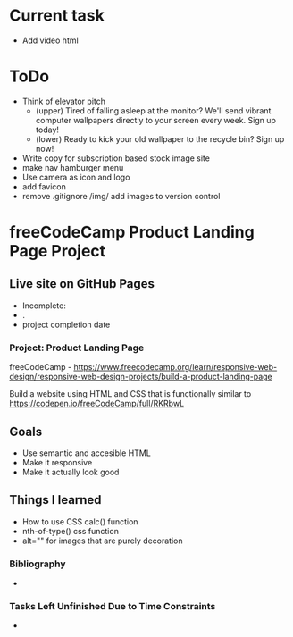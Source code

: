 # Current task
 - Add video html

# ToDo
 - Think of elevator pitch
   - (upper) Tired of falling asleep at the monitor?
     We'll send vibrant computer wallpapers directly to your screen every week.
     Sign up today!
   - (lower) Ready to kick your old wallpaper to the recycle bin? Sign up now!
 - Write copy for subscription based stock image site
 - make nav hamburger menu
 - Use camera as icon and logo
 - add favicon
 - remove .gitignore /img/ add images to version control

# freeCodeCamp Product Landing Page Project

## Live site on GitHub Pages
 - Incomplete:
  - . 
 - project completion date
 
### Project: Product Landing Page
freeCodeCamp - https://www.freecodecamp.org/learn/responsive-web-design/responsive-web-design-projects/build-a-product-landing-page

Build a website using HTML and CSS that is functionally similar to https://codepen.io/freeCodeCamp/full/RKRbwL

## Goals
 - Use semantic and accesible HTML
 - Make it responsive
 - Make it actually look good
 
## Things I learned
- How to use CSS calc() function
- nth-of-type() css function
- alt="" for images that are purely decoration

### Bibliography
- 

### Tasks Left Unfinished Due to Time Constraints
- 
